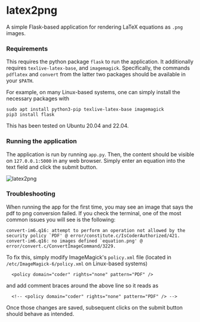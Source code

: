 # latex2png
A simple Flask-based application for rendering LaTeX equations as `.png` images.

### Requirements
This requires the python package `flask` to run the application. It additionally requires `texlive-latex-base`, and `imagemagick`. Specifically, the commands `pdflatex` and `convert` from the latter two packages should be available in your `$PATH`.

For example, on many Linux-based systems, one can simply install the necessary packages with
```
sudo apt install python3-pip texlive-latex-base imagemagick
pip3 install flask
```

This has been tested on Ubuntu 20.04 and 22.04.

### Running the application

The application is run by running `app.py`. Then, the content should be visible on `127.0.0.1:5000` in any web browser. Simply enter an equation into the text field and click the submit button.

![latex2png](https://user-images.githubusercontent.com/12531152/213901306-70c66878-a678-4040-8539-1dc81c1cc30d.gif)

### Troubleshooting

When running the app for the first time, you may see an image that says the pdf to png conversion failed. If you check the terminal, one of the most common issues you will see is the following:
```
convert-im6.q16: attempt to perform an operation not allowed by the security policy `PDF' @ error/constitute.c/IsCoderAuthorized/421.
convert-im6.q16: no images defined `equation.png' @ error/convert.c/ConvertImageCommand/3229.
```

To fix this, simply modify ImageMagick's `policy.xml` file (located in `/etc/ImageMagick-6/policy.xml` on Linux-based systems)
```
  <policy domain="coder" rights="none" pattern="PDF" />
```
and add comment braces around the above line so it reads as
```
  <!-- <policy domain="coder" rights="none" pattern="PDF" /> -->
```

Once those changes are saved, subsequent clicks on the submit button should behave as intended.
